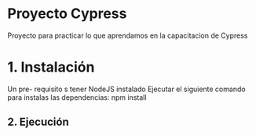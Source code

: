 # Proyecto Cypress
Proyecto para practicar lo que aprendamos en la capacitacion de Cypress

# 1. Instalación 
Un pre- requisito s tener NodeJS instalado 
Ejecutar el siguiente comando para instalas las dependencias:
    npm install

## 2. Ejecución 
